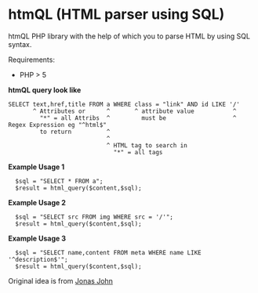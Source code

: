 htmQL (HTML parser using SQL)
=============================

htmQL PHP library with the help of which
you to parse HTML by using SQL syntax.

Requirements:
* PHP > 5

**htmQL query look like**

    SELECT text,href,title FROM a WHERE class = "link" AND id LIKE '/'
           ^ Attributes or      ^       ^ attribute value           ^ 
             "*" = all Attribs  ^         must be                   ^ Regex Expression eg "^html$"
             to return          ^
                                ^
                                ^ HTML tag to search in
                                  "*" = all tags

**Example Usage 1**

      $sql = "SELECT * FROM a";
      $result = html_query($content,$sql);
      
**Example Usage 2**

      $sql = "SELECT src FROM img WHERE src = '/'";
      $result = html_query($content,$sql);
    
**Example Usage 3**

      $sql = "SELECT name,content FROM meta WHERE name LIKE '^description$'";
      $result = html_query($content,$sql);


Original idea is from [Jonas John](http://www.jonasjohn.de/old-projects.htm)
